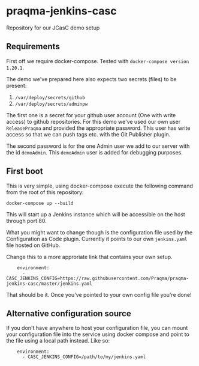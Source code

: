 # praqma-jenkins-casc
Repository for our JCasC demo setup 

## Requirements

First off we require docker-compose. Tested with `docker-compose version 1.20.1`. 

The demo we've prepared here also expects two secrets (files) to be present:

1. `/var/deploy/secrets/github` 
2. `/var/deploy/secrets/adminpw`

The first one is a secret for your github user account (One with write access) to github repositories. For this demo we've used our own user `ReleasePraqma` and provided the appropriate password. This user has write access so that we can push tags etc. with the Git Publisher plugin. 

The second password is for the one Admin user we add to our server with the id `demoAdmin`. This `demoAdmin` user is added for debugging purposes.  

## First boot 

This is very simple, using docker-compose execute the following command from the root of this repository:

`docker-compose up --build`

This will start up a Jenkins instance which will be accessible on the host through port 80.

What you might want to change though is the configuration file used by the Configuration as Code plugin. Currently it points to our own `jenkins.yaml` file hosted on GitHub. 

Change this to a more approriate link that contains your own setup. 

```
    environment:
      - CASC_JENKINS_CONFIG=https://raw.githubusercontent.com/Praqma/praqma-jenkins-casc/master/jenkins.yaml
```
That should be it. Once you've pointed to your own config file you're done!

## Alternative configuration source

If you don't have anywhere to host your configuration file, you can mount your configuration file into the service using docker compose and point to the file using a local path instead. Like so:
```
    environment:
      - CASC_JENKINS_CONFIG=/path/to/my/jenkins.yaml
```
